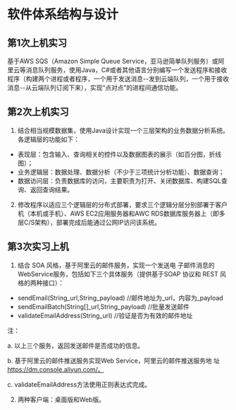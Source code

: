 # 软件体系结构与设计
## 第1次上机实习
基于AWS SQS（Amazon Simple Queue Service，亚马逊简单队列服务）或阿里云等消息队列服务，使用Java，C#或者其他语言分别编写一个发送程序和接收程序（构建两个进程或者程序，一个用于发送消息--发到云端队列，一个用于接收消息--从云端队列订阅下来），实现“点对点”的进程间通信功能。
## 第2次上机实习
1. 结合相当规模数据集，使用Java设计实现一个三层架构的业务数据分析系统。各逻辑层的功能如下：
  * 表现层：包含输入、查询相关的控件以及数据图表的展示（如百分图，折线图）；
  * 业务逻辑层：数据处理、数据分析（不少于三项统计分析功能）、数据查询；
  * 数据访问层：负责数据库的访问，主要职责为打开、关闭数据库、构建SQL查询、返回查询结果。
2. 修改程序以适应三个逻辑层的分布式部署，要求三个逻辑分层分别部署于客户机（本机或手机）、AWS EC2应用服务器和AWC RDS数据库服务器上（即多层C/S架构），部署完成后能通过公网IP访问该系统。
## 第3次实习上机
1. 结合 SOA 风格，基于阿里云的邮件服务，实现一个发送电 子邮件消息的WebService服务，包括如下三个具体服务（提供基于SOAP 协议和 REST 风格的两种接口）： 
  * sendEmail(String_url,String_payload) //邮件地址为_url，内容为_payload 
  * sendEmailBatch(String[]_url,String_payload) //批量发送邮件   
  * validateEmailAddress(String_url) //验证是否为有效的邮件地址
  
注： 

 a. 以上三个服务，返回发送邮件是否成功的信息。 
 
 b. 基于阿里云的邮件推送服务实现Web Service，阿里云的邮件推送服务地 址 https://dm.console.aliyun.com/。 
 
 c. validateEmailAddress方法使用正则表达式完成。
 
2. 两种客户端：桌面版和Web版。
